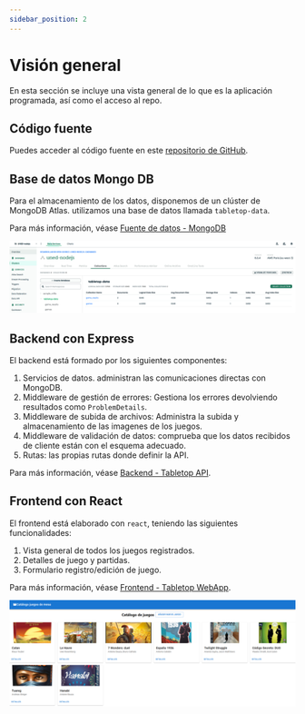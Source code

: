 ```yaml
---
sidebar_position: 2
---
```


# Visión general

En esta sección se incluye una vista general de lo que es la aplicación programada, así como el acceso al repo.

## Código fuente

Puedes acceder al código fuente en este [repositorio de GitHub](https://github.com/bportelalp/master-webdev-uned/tree/main/8-mod-tfm).

## Base de datos Mongo DB

Para el almacenamiento de los datos, disponemos de un clúster de MongoDB Atlas. utilizamos una base de datos llamada `tabletop-data`.

Para más información, véase [Fuente de datos - MongoDB](./3-datasource.md)

![Colecciones en MongoDB](../static/img/mongodb/mongodb-collections.png)


## Backend con Express

El backend está formado por los siguientes componentes:

1. Servicios de datos. administran las comunicaciones directas con MongoDB.
2. Middleware de gestión de errores: Gestiona los errores devolviendo resultados como `ProblemDetails`.
3. Middleware de subida de archivos: Administra la subida y almacenamiento de las imagenes de los juegos.
4. Middleware de validación de datos: comprueba que los datos recibidos de cliente están con el esquema adecuado.
5. Rutas: las propias rutas donde definir la API.

Para más información, véase [Backend - Tabletop API](category/backend---tabletop-api).

## Frontend con React

El frontend está elaborado con `react`, teniendo las siguientes funcionalidades:

1. Vista general de todos los juegos registrados.
2. Detalles de juego y partidas.
3. Formulario registro/edición de juego.

Para más información, véase [Frontend - Tabletop WebApp](category/frontend---tabletop-webapp).


![Página principal de tabletop-webapp](../static/img/frontend/main-page.png)
